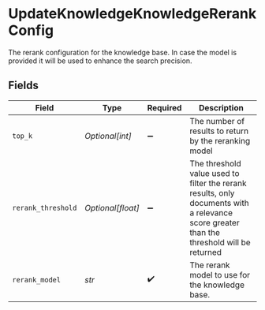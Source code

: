 # UpdateKnowledgeKnowledgeRerankConfig

The rerank configuration for the knowledge base. In case the model is provided it will be used to enhance the search precision.


## Fields

| Field                                                                                                                                    | Type                                                                                                                                     | Required                                                                                                                                 | Description                                                                                                                              |
| ---------------------------------------------------------------------------------------------------------------------------------------- | ---------------------------------------------------------------------------------------------------------------------------------------- | ---------------------------------------------------------------------------------------------------------------------------------------- | ---------------------------------------------------------------------------------------------------------------------------------------- |
| `top_k`                                                                                                                                  | *Optional[int]*                                                                                                                          | :heavy_minus_sign:                                                                                                                       | The number of results to return by the reranking model                                                                                   |
| `rerank_threshold`                                                                                                                       | *Optional[float]*                                                                                                                        | :heavy_minus_sign:                                                                                                                       | The threshold value used to filter the rerank results, only documents with a relevance score greater than the threshold will be returned |
| `rerank_model`                                                                                                                           | *str*                                                                                                                                    | :heavy_check_mark:                                                                                                                       | The rerank model to use for the knowledge base.                                                                                          |